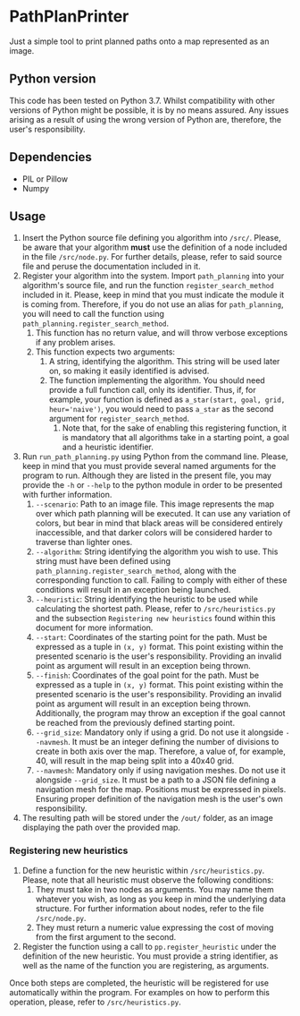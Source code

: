 # PathPlanPrinter

Just a simple tool to print planned paths onto a map represented as an image.

## Python version
This code has been tested on Python 3.7. Whilst compatibility with other versions of Python might be possible, it is by no means assured.
Any issues arising as a result of using the wrong version of Python are, therefore, the user's responsibility.

## Dependencies
* PIL or Pillow
* Numpy

## Usage
1. Insert the Python source file defining you algorithm into `/src/`. Please, be aware that your algorithm **must** use the definition of a node included in the file `/src/node.py`. For further details, please, refer to said source file and peruse the documentation included in it.
2. Register your algorithm into the system. Import `path_planning` into your algorithm's source file, and run the function `register_search_method` included in it. Please, keep in mind that you must indicate the module it is coming from. Therefore, if you do not use an alias for `path_planning`, you will need to call the function using `path_planning.register_search_method`.
   1. This function has no return value, and will throw verbose exceptions if any problem arises.
   2. This function expects two arguments:
      1. A string, identifying the algorithm. This string will be used later on, so making it easily identified is advised.
      2. The function implementing the algorithm. You should need provide a full function call, only its identifier. Thus, if, for example, your function is defined as `a_star(start, goal, grid, heur='naive')`, you would need to pass `a_star` as the second argument for `register_search_method`.
         1. Note that, for the sake of enabling this registering function, it is mandatory that all algorithms take in a starting point, a goal and a heuristic identifier.
3. Run `run_path_planning.py` using Python from the command line. Please, keep in mind that you must provide several named arguments for the program to run. Although they are listed in the present file, you may provide the `-h` or `--help` to the python module in order to be presented with further information.
   1. `--scenario`: Path to an image file. This image represents the map over which path planning will be executed. It can use any variation of colors, but bear in mind that black areas will be considered entirely inaccessible, and that darker colors will be considered harder to traverse than lighter ones.
   2. `--algorithm`: String identifying the algorithm you wish to use. This string must have been defined using `path_planning.register_search_method`, along with the corresponding function to call. Failing to comply with either of these conditions will result in an exception being launched.
   3. `--heuristic`: String identifying the heuristic to be used while calculating the shortest path. Please, refer to `/src/heuristics.py` and the subsection `Registering new heuristics` found within this document for more information.
   4. `--start`: Coordinates of the starting point for the path. Must be expressed as a tuple in `(x, y)` format. This point existing within the presented scenario is the user's responsibility. Providing an invalid point as argument will result in an exception being thrown.
   5. `--finish`: Coordinates of the goal point for the path. Must be expressed as a tuple in `(x, y)` format. This point existing within the presented scenario is the user's responsibility. Providing an invalid point as argument will result in an exception being thrown. Additionally, the program may throw an exception if the goal cannot be reached from the previously defined starting point.
   6. `--grid_size`: Mandatory only if using a grid. Do not use it alongside `--navmesh`. It must be an integer defining the number of divisions to create in both axis over the map. Therefore, a value of, for example, 40, will result in the map being split into a 40x40 grid.
   7. `--navmesh`: Mandatory only if using navigation meshes. Do not use it alongside `--grid_size`. It must be a path to a JSON file defining a navigation mesh for the map. Positions must be expressed in pixels. Ensuring proper definition of the navigation mesh is the user's own responsibility.
4. The resulting path will be stored under the `/out/` folder, as an image displaying the path over the provided map.

### Registering new heuristics

1. Define a function for the new heuristic within `/src/heuristics.py`. Please, note that all heuristic must observe the following conditions:
   1. They must take in two nodes as arguments. You may name them whatever you wish, as long as you keep in mind the underlying data structure.
      For further information about nodes, refer to the file `/src/node.py`.
   2. They must return a numeric value expressing the cost of moving from the first argument to the second.
2. Register the function using a call to `pp.register_heuristic` under the definition of the new heuristic. You must provide a string identifier, as well as the name of the function you are registering, as arguments.

Once both steps are completed, the heuristic will be registered for use automatically within the program. For examples on how to perform this operation, please, refer to `/src/heuristics.py`.

